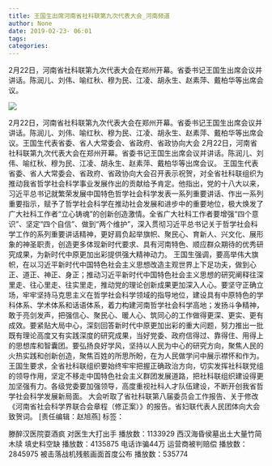 ```yaml
---
title: 王国生出席河南省社科联第九次代表大会_河南频道
author: None
date: 2019-02-23- 06:01
tags: 
categories: 
---
```

2月22日，河南省社科联第九次代表大会在郑州开幕。省委书记王国生出席会议并讲话。陈润儿、刘伟、喻红秋、穆为民、江凌、胡永生、赵素萍、戴柏华等出席会议。
<!-- more -->
                
<img align="center" border="0" src="http://p2.ifengimg.com/a/2016/0810/204c433878d5cf9size1_w16_h16.png" />
                
            
2月22日，河南省社科联第九次代表大会在郑州开幕。省委书记王国生出席会议并讲话。陈润儿、刘伟、喻红秋、穆为民、江凌、胡永生、赵素萍、戴柏华等出席会议。王国生代表省委、省人大常委会、省政府、省政协向大会
2月22日，河南省社科联第九次代表大会在郑州开幕。省委书记王国生出席会议并讲话。陈润儿、刘伟、喻红秋、穆为民、江凌、胡永生、赵素萍、戴柏华等出席会议。
王国生代表省委、省人大常委会、省政府、省政协向大会召开表示祝贺，对全省社科联组织为推动我省哲学社会科学事业发展作出的贡献给予肯定。他指出，党的十八大以来，习近平总书记就繁荣发展中国特色哲学社会科学发表一系列重要讲话、作出一系列重要指示，赋予了哲学社会科学在推动社会发展和进步中的重要地位，极大焕发了广大社科工作者“立心铸魂”的创新创造激情。全省广大社科工作者要增强“四个意识”、坚定“四个自信”、做到“两个维护”，深入贯彻习近平总书记关于哲学社会科学工作的系列重要讲话精神，更好肩负起举旗帜、聚民心、育新人、兴文化、展形象的神圣职责，创造更多体现新时代要求、具有河南特色、顺应群众期待的优秀研究成果，为新时代中原更加出彩提供强大精神动力。
王国生强调，要高举伟大旗帜，在以习近平新时代中国特色社会主义思想改造主观世界上下足功夫，做到心正、道正、神正、身正；推动习近平新时代中国特色社会主义思想的研究阐释往深里走、往心里走、往实里走，推动党的理论创新成果更加深入人心。要坚守正确立场，牢牢坚持马克思主义在哲学社会科学领域的指导地位，建设具有中原特色的学科体系、学术体系和话语体系，着力构建河南哲学社会科学高地；发扬斗争精神，敢于亮剑发声，把强信心、聚民心、暖人心、筑同心的工作做得更深、更实、更有成效。要紧贴大局中心，深刻回答新时代中原更加出彩的重大问题，努力推出一批既有理论高度又有实践深度的研究成果，当好党委、政府信得过、靠得住、用得上的思想库和智囊团。要弘扬良好学风，坚持以人民为中心的研究方向，聚焦人民的火热实践和创新创造，聚焦百姓的所思所盼，在为人民做学问中展示襟怀和作为。
王国生要求，全省社科联组织要始终牢牢把握正确政治方向，切实发挥社科联党组的领导作用，坚定不移走中国特色社会主义群团发展道路，把社科联组织建设得更加坚强有力。各级党委要加强领导，高度重视社科人才队伍建设，不断开创我省哲学社会科学发展新局面。
大会听取了省社科联第八届委员会工作报告、关于修改《河南省社会科学界联合会章程（修正案）》的报告。省妇联代表人民团体向大会致贺词。
[责任编辑：赵旭燕]
标签：
 
             
滕醉汉医院耍酒疯 对医生大打出手
播放数：1133929
西汉海昏侯墓出土大量竹简木牍 填史料空缺
播放数：4135875
电话诈骗44万 运营商被判赔偿
播放数：2845975
被击落战机残骸画面首度公布
播放数：535774
